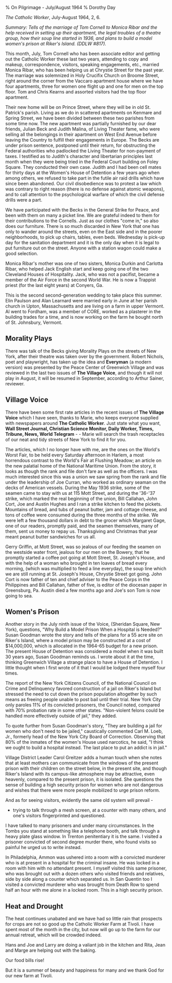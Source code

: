% On Pilgrimage - July/August 1964
% Dorothy Day

*The Catholic Worker*, July-August 1964, 2, 6.

*Summary: Tells of the marriage of Tom Cornell to Monica Ribar and the
help received in setting up their apartment, the legal troubles of a
theatre group, how their soup line started in 1936, and plans to build a
model women's prison at Riker's Island. (DDLW \#817).*

This month, July, Tom Cornell who has been associate editor and getting
out the Catholic Worker these last two years, attending to copy and
makeup, correspondence, visitors, speaking engagements, etc., married
Monica Ribar, who has been helping us at Chrystie Street for the past
year. The marriage was solemnized in Holy Crucifix Church on Broome
Street, right around the corner from the Vaccaro apartment house where
we have four apartments, three for women one flight up and one for men
on the top floor. Tom and Chris Kearns and assorted visitors had the top
floor apartment.

Their new home will be on Prince Street, where they will be in old St.
Patrick's parish. Living as we do in scattered apartments on Kenmare and
Spring Street, we have been divided between these two parishes from some
time now. The new apartment was partially furnished by our dear friends,
Julian Beck and Judith Malina, of Living Theater fame, who were selling
all the belongings in their apartment on West End Avenue before leaving
the Country to fulfill their engagements in Europe. The Becks are under
prison sentence, postponed until their return, for obstructing the
Federal authorities who padlocked the Living Theater for non-payment of
taxes. I testified as to Judith's character and libertarian principles
last month when they were being tried in the Federal Court building on
Foley Square. They conducted their own case. Judith and I had been cell
mates for thirty days at the Women's House of Detention a few years ago
when among others, we refused to take part in the futile air raid drills
which have since been abandoned. Our civil disobedience was to protest a
law which was contrary to right reason (there is no defense against
atomic weapons), and to call attention to the psychological warfare of
which the civil defense drills were a part.

We have participated with the Becks in the General Strike for Peace, and
been with them on many a picket line. We are grateful indeed to them for
their contributions to the Cornells. Just as our clothes "come in," so
also does our furniture. There is so much discarded in New York that one
has only to wander around the streets, even on the East side and in the
poorer neighborhoods, to pick up chairs, tables, even beds. Wednesday is
pick-up day for the sanitation department and it is the only day when it
is legal to put furniture out on the street. Anyone with a station wagon
could make a good selection.

Monica Ribar's mother was one of two sisters, Monica Durkin and Carlotta
Ribar, who helped Jack English start and keep going one of the two
Cleveland Houses of Hospitality. Jack, who was not a pacifist, became a
member of the Air Force in the second World War. He is now a Trappist
priest (for the last eight years) at Conyers, Ga.

This is the second second-generation wedding to take place this summer.
Elin Paulson and Alan Learnard were married early in June at her parish
church in Upton, Massachusetts and are living on a farm in upper
Vermont. Al went to Fordham, was a member of CORE, worked as a plasterer
in the building trades for a time, and is now working on the farm he
bought north of St. Johnsbury, Vermont.

Morality Plays
---

There was talk of the Becks giving Morality Plays on the streets of New
York, after their theatre was taken over by the government. Robert
Nichols, poet and playwright, has taken up the idea and **Everyman** (a
modern version) was presented by the Peace Center of Greenwich Village
and was reviewed in the last two issues of **The Village Voice**, and
though it will not play in August, it will be resumed in September,
according to Arthur Sainer, reviewer.

Village Voice
---

There have been some first rate articles in the recent issues of **The
Village Voice** which I have seen, thanks to Marie, who keeps everyone
supplied with newspapers around **The Catholic Worker**. Just state what
you want, **Wall Street Journal, Christian Science Monitor, Daily
Worker, Times, Tribune, News, World Telegram** - - Marie will search the
trash receptacles of our neat and tidy streets of New York to find it
for you.

The articles, which I no longer have with me, are the ones on the
World's Worst Fair, to be held every Saturday afternoon in Harlem, a
most horrendous contrast to the World's Fair at Flushing Meadow; an
article on the new palatial home of the National Maritime Union. From
the story, it looks as though the rank and file don't fare as well as
the officers. I was much interested since this was a union we saw spring
from the rank and file under the leadership of Joe Curran, who worked as
ordinary seaman on the decks of American vessels. During the May 1936
strike, some of the seamen came to stay with us at 115 Mott Street, and
during the '36-'37 strike, which marked the real beginning of the union,
Bill Callahan, John Cort, Joe and Austin Hughes and I ran a strike
kitchen to feed the pickets. Mountains of bread, and tubs of peanut
butter, jam and cottage cheese, and tons of coffee were consumed during
the three months of the strike. We were left a few thousand dollars in
debt to the grocer which Margaret Gage, one of our readers, promptly
paid, and the seamen themselves, many of them, sent us money to repay
us. Thanksgiving and Christmas that year meant peanut butter sandwiches
for us all.

Gerry Griffin, at Mott Street, was so jealous of our feeding the seamen
on the westside water front, jealous for our men on the Bowery, that he
promptly started a coffee pot going at Mott Street, St. Joseph's House,
and with the help of a woman who brought in ten loaves of bread every
morning, (which was multiplied to feed a line everyday), the soup line
which we are still running at St. Joseph's House, Chrystie Street got
going. John Cort is now father of ten and chief adviser to the Peace
Corps in the Philippines and Bill Callahan, father of five, is editor of
the diocesan paper in Greensburg, Pa. Austin died a few months ago and
Joe's son Tom is now going to sea.

Women's Prison
---

Another story in the July ninth issue of the Voice, (Sheridan Square,
New York), questions, "Why Build a Model Prison When a Hospital is
Needed?" Susan Goodman wrote the story and tells of the plans for a 55
acre site on Riker's Island, where a model prison may be constructed at
a cost of $14,000,000, which is allocated in the 1964-65 budget for a
new prison. The present House of Detention was considered a model when
it was built 30 years ago, Susan Goodman reminds us. I wrote about it at
the time, thinking Greenwich Village a strange place to have a House of
Detention. I little thought when I first wrote of it that I would be
lodged there myself four times.

The report of the New York Citizens Council, of the National Council on
Crime and Delinquency favored construction of a jail on Riker's Island
but stressed the need to cut down the prison population altogether by
such means as freeing people unable to post bail until their trial. New
York City only paroles 11% of its convicted prisoners, the Council
noted, compared with 70% probation rate in some other states.
"Non-violent felons could be handled more effectively outside of jail,"
they added.

To quote further from Susan Goodman's story, "They are building a jail
for women who don't need to be jailed," caustically commented Carl M.
Loeb, Jr., formerly head of the New York City Board of Correction.
Observing that 80% of the inmates of the women's House used narcotics,
he said, "I think we ought to build a hospital instead. The last place
to put an addict is in jail."

Village District Leader Carol Greitzer adds a human touch when she notes
that at least mothers can communicate from the windows of the present
prison with their children on the street below, in the present site, and
though Riker's Island with its campus-like atmosphere may be attractive,
even heavenly, compared to the present prison, it is isolated. She
questions the sense of building a high security prison for women who are
not dangerous and wishes that there were more people mobilized to urge
prison reform.

And as for seeing visitors, evidently the same old system will prevail -
- trying to talk through a mesh screen, at a counter with many others,
and one's visitors fingerprinted and questioned.

I have talked to many prisoners and under many circumstances. In the
Tombs you stand at something like a telephone booth, and talk through a
heavy plate glass window. In Trenton penitentiary it is the same. I
visited a prisoner convicted of second degree murder there, who found
visits so painful he urged us to write instead.

In Philadelphia, Ammon was ushered into a room with a convicted murderer
who is at present in a hospital for the criminal insane. He was locked
in a room with him with no attendant present. I myself visited this same
prisoner, who was brought out with a dozen others who visited friends
and relatives, side by side along a counter which separated us. In San
Quentin too I visited a convicted murderer who was brought from Death
Row to spend half an hour with me alone in a locked room. This in a high
security prison.

Heat and Drought
---

The heat continues unabated and we have had so little rain that
prospects for crops are not so good up the Catholic Worker Farm at
Tivoli. I have spent most of the month in the city, but now will go up
to the farm for our annual retreat, which will be crowded indeed.

Hans and Joe and Larry are doing a valiant job in the kitchen and Rita,
Jean and Marge are helping out with the baking.

Our food bills rise!

But it is a summer of beauty and happiness for many and we thank God for
our new farm at Tivoli.
